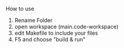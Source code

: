 How to use
1. Rename Folder
2. open workspace (main.code-workspace)
3. edit Makefile to include your files
4. F5 and choose "build & run"
